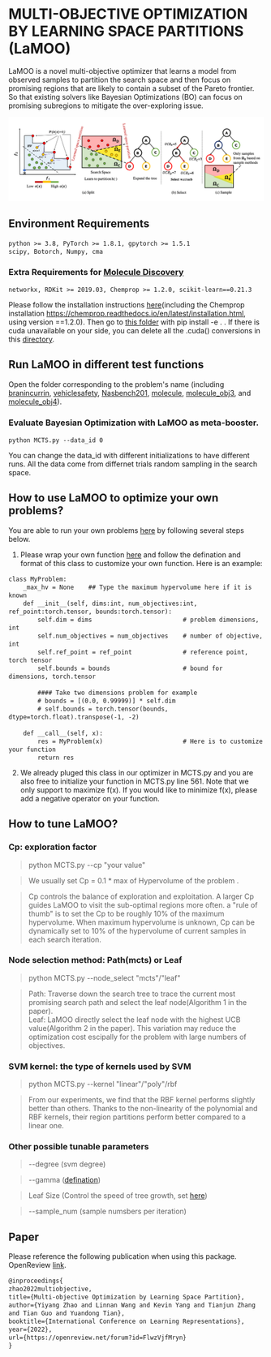 # MULTI-OBJECTIVE OPTIMIZATION BY LEARNING SPACE PARTITIONS (LaMOO)

LaMOO is a novel multi-objective optimizer that learns a model from observed samples to partition the search space and then focus on promising regions that
are likely to contain a subset of the Pareto frontier. So that existing solvers like Bayesian Optimizations (BO) can focus on promising subregions to mitigate the over-exploring issue.

<p align="center">
<img src='./LaMOO_workflow.png' width="800">
</p>


## Environment Requirements
```
python >= 3.8, PyTorch >= 1.8.1, gpytorch >= 1.5.1
scipy, Botorch, Numpy, cma
```
### Extra Requirements for [Molecule Discovery](./molecule/)
```
networkx, RDKit >= 2019.03, Chemprop >= 1.2.0, scikit-learn==0.21.3
```
Please follow the installation instructions [here](./molecule/moo_molecule_funcs/hgraph2graph/README.md)(including the Chemprop installation https://chemprop.readthedocs.io/en/latest/installation.html, using version ==1.2.0). Then go to [this folder](./molecule/moo_molecule_funcs/hgraph2graph/) with pip install -e . . If there is cuda unavailable on your side, you can delete all the .cuda() conversions in this [directory](./molecule/moo_molecule_funcs/hgraph2graph/hgraph/). 

## Run LaMOO in different test functions 

Open the folder corresponding to the problem's name (including [branincurrin](./branincurrin/), [vehiclesafety](./vehiclesafety/), [Nasbench201](./nasbench/), [molecule](./molecule/), [molecule_obj3](./molecule_obj3/), and [molecule_obj4](./molecule_obj4/)). 

### Evaluate Bayesian Optimization with LaMOO as meta-booster. 

```
python MCTS.py --data_id 0
```

You can change the data_id with different initializations to have different runs. All the data come from differnet trials random sampling in the search space. 


## How to use LaMOO to optimize your own problems? 

You are able to run your own problems [here](./LaMOO/) by following several steps below.

1. Please wrap your own function [here](./LaMOO/problem.py) and follow the defination and format of this class to customize your own function. Here is an example:
```
class MyProblem:
    _max_hv = None    ## Type the maximum hypervolume here if it is known
    def __init__(self, dims:int, num_objectives:int, ref_point:torch.tensor, bounds:torch.tensor):
        self.dim = dims                         # problem dimensions, int
        self.num_objectives = num_objectives    # number of objective, int
        self.ref_point = ref_point              # reference point, torch tensor
        self.bounds = bounds                    # bound for dimensions, torch.tensor

        #### Take two dimensions problem for example
        # bounds = [(0.0, 0.99999)] * self.dim
        # self.bounds = torch.tensor(bounds, dtype=torch.float).transpose(-1, -2)

    def __call__(self, x):
        res = MyProblem(x)                      # Here is to customize your function
        return res
```

2. We already pluged this class in our optimizer in MCTS.py and you are also free to initialize your function in MCTS.py line 561. Note that we only support to maximize f(x). If you would like to minimize f(x), please add a negative operator on your function. 


## How to tune LaMOO? 
###  **Cp**: exploration factor 
> python MCTS.py --cp "your value"

> We usually set Cp = 0.1 * max of Hypervolume of the problem . 

> Cp controls the balance of exploration and exploitation. A larger Cp guides LaMOO to visit the sub-optimal regions more often.  a "rule of thumb" is to set the Cp to be roughly 10% of the maximum hypervolume. When maximum hypervolume is unknown, Cp can be dynamically set to 10% of the hypervolume
of current samples in each search iteration. 

###  **Node selection method**: Path(mcts) or Leaf
> python MCTS.py --node_select "mcts"/"leaf"

> Path: Traverse down the search tree to trace the current most promising search path and select the leaf node(Algorithm 1 in the paper).  
> Leaf: LaMOO directly select the leaf node with the highest UCB value(Algorithm 2 in the paper). This variation may reduce the optimization cost escipally for the problem with large numbers of objectives. 

###  **SVM kernel**: the type of kernels used by SVM

> python MCTS.py --kernel "linear"/"poly"/rbf

> From our experiments, we find that the RBF kernel performs slightly better than others. Thanks to the non-linearity of the polynomial and RBF kernels, their region partitions perform better compared to a linear one.

### Other possible tunable parameters

> --degree (svm degree) 

> --gamma ([defination](https://scikit-learn.org/stable/modules/generated/sklearn.svm.SVC.html))

> Leaf Size (Control the speed of tree growth, set [here](https://github.com/aoiang/LaMOO/blob/master/LaMOO/MCTS.py#L69))

> --sample_num (sample numsbers per iteration)

## Paper
Please reference the following publication when using this package. OpenReview <a href="https://openreview.net/pdf?id=FlwzVjfMryn">link</a>.
```
@inproceedings{
zhao2022multiobjective,
title={Multi-objective Optimization by Learning Space Partition},
author={Yiyang Zhao and Linnan Wang and Kevin Yang and Tianjun Zhang and Tian Guo and Yuandong Tian},
booktitle={International Conference on Learning Representations},
year={2022},
url={https://openreview.net/forum?id=FlwzVjfMryn}
}
```


